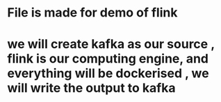 # File is made for demo of flink
# we will create kafka as our source , flink is our computing engine, and everything will be dockerised , we will write the output to kafka


